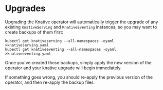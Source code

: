 # Upgrades

Upgrading the Knative operator will automatically trigger the upgrade of any
existing `KnativeServing` and `KnativeEventing` instances, so you may want to
create backups of them first:

```
kubectl get knativeserving --all-namespaces -oyaml >knativeserving.yaml
kubectl get knativeeventing --all-namespaces -oyaml >knativeeventing.yaml
```

Once you've created those backups, simply apply the new version of the operator
and your knative upgrade will begin immediately.

If something goes wrong, you should re-apply the previous version of the
operator, and then re-apply the backup files.
